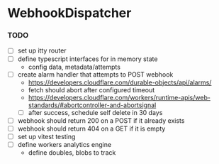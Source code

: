 # WebhookDispatcher


### TODO
- [ ] set up itty router
- [ ] define typescript interfaces for in memory state
  - config data, metadata/attempts
- [ ] create alarm handler that attempts to POST webhook
  - https://developers.cloudflare.com/durable-objects/api/alarms/
  - fetch should abort after configured timeout
  - https://developers.cloudflare.com/workers/runtime-apis/web-standards/#abortcontroller-and-abortsignal
  - [ ] after success, schedule self delete in 30 days
- [ ] webhook should return 200 on a POST if it already exists
- [ ] webhook should return 404 on a GET if it is empty
- [ ] set up vitest testing
- [ ] define workers analytics engine
  - define doubles, blobs to track
